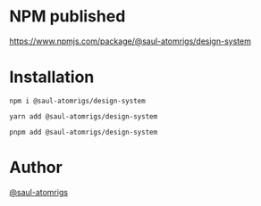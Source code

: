 # NPM published
https://www.npmjs.com/package/@saul-atomrigs/design-system

# Installation
```
npm i @saul-atomrigs/design-system
```
```
yarn add @saul-atomrigs/design-system
```
```
pnpm add @saul-atomrigs/design-system
```

# Author
[@saul-atomrigs](https://github.com/saul-atomrigs)
